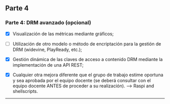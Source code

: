 ##  Parte 4


###  Parte 4: DRM avanzado (opcional)


- [x] Visualización de las métricas mediante gráficos;

- [ ] Utilización de otro modelo o método de encriptación para la gestión de DRM (widevine, PlayReady, etc.);

- [x] Gestión dinámica de las claves de acceso a contenido DRM mediante la implementación de una API REST;

- [x] Cualquier otra mejora diferente que el grupo de trabajo estime oportuna y sea aprobada por el equipo docente (se deberá consultar con el equipo docente ANTES de proceder a su realización). --> Raspi and shellscripts.

---
